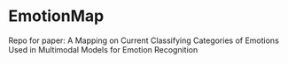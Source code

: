 # EmotionMap
Repo for paper: A Mapping on Current Classifying Categories of Emotions Used in Multimodal Models for Emotion Recognition 
